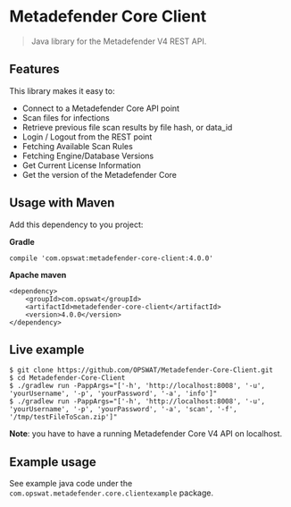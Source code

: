 
# Metadefender Core Client
> Java library for the Metadefender V4 REST API.


## Features

This library makes it easy to:
* Connect to a Metadefender Core API point
* Scan files for infections
* Retrieve previous file scan results by file hash, or data_id
* Login / Logout from the REST point
* Fetching Available Scan Rules
* Fetching Engine/Database Versions
* Get Current License Information
* Get the version of the Metadefender Core


## Usage with Maven

Add this dependency to you project:

**Gradle**
```
compile 'com.opswat:metadefender-core-client:4.0.0'
```

**Apache maven**
```
<dependency>
    <groupId>com.opswat</groupId>
    <artifactId>metadefender-core-client</artifactId>
    <version>4.0.0</version>
</dependency>
```


## Live example

```
$ git clone https://github.com/OPSWAT/Metadefender-Core-Client.git
$ cd Metadefender-Core-Client
$ ./gradlew run -PappArgs="['-h', 'http://localhost:8008', '-u', 'yourUsername', '-p', 'yourPassword', '-a', 'info']"
$ ./gradlew run -PappArgs="['-h', 'http://localhost:8008', '-u', 'yourUsername', '-p', 'yourPassword', '-a', 'scan', '-f', '/tmp/testFileToScan.zip']"
```

**Note**: you have to have a running Metadefender Core V4 API on localhost.



## Example usage

See example java code under the `com.opswat.metadefender.core.clientexample` package.
